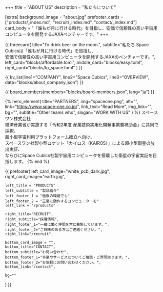 +++
title = "ABOUT US"
description = "私たちについて"

[extra]
background_image = "about.jpg"
prefooter_cards = ["products/_index.md", "recruit/_index.md", "contact/_index.md"]
card_body = "「誰もが月に行ける時代」を目指し、安価で信頼性の高い宇宙用コンピュータを開発するJAXAベンチャーです。"
+++

{{ threecard(
	title="To drink beer on the moon.",
	subtitle="私たち Space Cubicsは「誰もが月に行ける時代」を目指し,<br>安価で信頼性の高い宇宙用コンピュータを開発するJAXAのベンチャーです。",
	left_card="blocks/affordable.toml",
	middle_card="blocks/easy.toml",
	right_card="blocks/to_space.toml"
) }}

{{ kv_list(line1="COMPANY", line2="Space Cubics", line3="OVERVIEW", data="blocks/about_company.json") }}

{{ board_members(members="blocks/board-members.json", lang="ja") }}

{% hero_element(
	title="PARTNERS",
	img="spaceone.png",
	alt="",
	link="https://www.space-one.co.jp/",
	link_text="Read More",
	img_link="",
	bg="",
	subtitle="Other teams who",
	slogan="WORK WITH US"
) %}
スペースワン株式会社
<br>経済産業省が実施する「令和2年度 産業技術実用化開発事業費補助金」に共同で採択。
<br>超小型宇宙利用プラットフォーム確立へ向け、
<br>スペースワン社製小型ロケット「カイロス（KAIROS）」による超小型衛星の放出実証、
<br>ならびにSpace Cubics社製宇宙用コンピュータを搭載した衛星の宇宙実証を目指します。
{% end %}

{{ prefooter(
	left_card_image="white_pcb_dark.jpg",
	right_card_image="earth.jpg",

	left_title = "PRODUCTS"
	left_subtitle = "製品紹介"
	left_footer_1 = "極限の環境でも"
	left_footer_2 = "正常に動作するコンピューターを"
	left_link = "/products"

	right_title="RECRUIT",
	right_subtitle="採用情報",
	right_footer_1="一緒に働く仲間を常に募集しています。",
	right_footer_2="ご興味のある方はご連絡ください。",
	right_link="/recruit",

	bottom_card_image = "",
	bottom_title="CONTACT",
	bottom_subtitle="お問い合わせ",
	bottom_footer_1="事業やサービスについてご相談・ご質問承ります。",
	bottom_footer_2="お気軽にお問い合わせください。",
	bottom_link="/contact",

	bg=""
) }}
